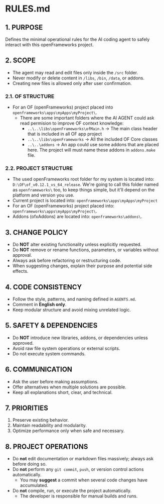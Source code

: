 # RULES.md

## 1. PURPOSE
Defines the minimal operational rules for the AI coding agent to safely interact with this openFrameworks project.

## 2. SCOPE
- The agent may read and edit files only inside the `/src` folder.
- Never modify or delete content in `/libs`, `/bin`, `/data`, or addons.
- Creating new files is allowed only after user confirmation.
### 2.1. OF STRUCTURE
- For an OF (openFrameworks) project placed into `openframeworks\apps\myApps\myProject\`.
  - There are some important folders where the AI AGENT could ask read permision to improve OF context knowledge:
    - `..\..\libs\openFrameworks\ofMain.h` -> The main class header that is included in all OF app project
    - `..\..\libs\openFrameworks` -> All the included OF Core classes
    - `..\..\addons` -> An app could use some addons that are placed here. The project will must name these addons in `addons.make` file.
### 2.2. PROJECT STRUCTURE
- The used openFrameworks root folder for my system is located into: `D:\OF\of_v0.12.1_vs_64_release`. We're going to call this folder named as `openframeworks\` too, to keep things simple, but it'll depend on the platform and version you use.
- Current project is located into: `openframeworks\apps\myApps\myProject`
- For an OF (openFrameworks) project placed into: `openframeworks\apps\myApps\myProject\`.
- Addons (ofxAddons) are located into: `openframeworks\addons\`.

## 3. CHANGE POLICY
- Do **NOT** alter existing functionality unless explicitly requested.
- Do **NOT** remove or rename functions, parameters, or variables without approval.
- Always ask before refactoring or restructuring code.
- When suggesting changes, explain their purpose and potential side effects.

## 4. CODE CONSISTENCY
- Follow the style, patterns, and naming defined in `AGENTS.md`.
- Comment in **English only**.
- Keep modular structure and avoid mixing unrelated logic.

## 5. SAFETY & DEPENDENCIES
- Do **NOT** introduce new libraries, addons, or dependencies unless approved.
- Avoid raw file system operations or external scripts.
- Do not execute system commands.

## 6. COMMUNICATION
- Ask the user before making assumptions.
- Offer alternatives when multiple solutions are possible.
- Keep all explanations short, clear, and technical.

## 7. PRIORITIES
1. Preserve existing behavior.
2. Maintain readability and modularity.
3. Optimize performance only when safe and necessary.

## 8. PROJECT OPERATIONS
- Do **not** edit documentation or markdown files massively; always ask before doing so.
- Do **not** perform any `git commit`, `push`, or version control actions automatically.
  - You may **suggest** a commit when several code changes have accumulated.
- Do **not** compile, run, or execute the project automatically.
  - The developer is responsible for manual builds and runs.